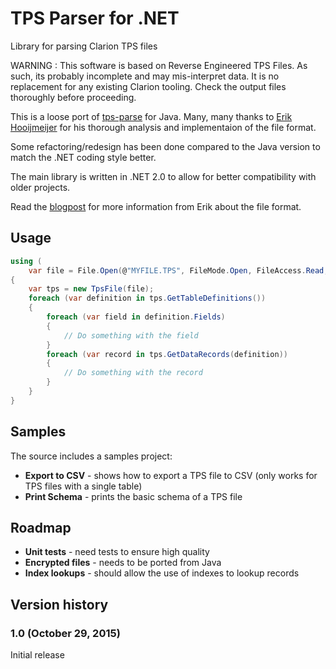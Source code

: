 # TPS Parser for .NET

Library for parsing Clarion TPS files

WARNING : This software is based on Reverse Engineered TPS Files. As such, its probably incomplete and may mis-interpret data. It is no replacement for any existing Clarion tooling. Check the output files thoroughly before proceeding.

This is a loose port of [tps-parse](https://github.com/ctrl-alt-dev/tps-parse/) for Java.  Many, many thanks to [Erik Hooijmeijer](https://blog.42.nl/articles/author/erik-hooijmeijer/) for his thorough analysis and implementaion
of the file format.

Some refactoring/redesign has been done compared to the Java version to match the .NET coding style better.

The main library is written in .NET 2.0 to allow for better compatibility with older projects.

Read the [blogpost](http://blog.42.nl/articles/liberating-data-from-clarion-tps-files) for more information from Erik about the file format.

## Usage

```cs
using (
    var file = File.Open(@"MYFILE.TPS", FileMode.Open, FileAccess.Read, FileShare.ReadWrite))
{
    var tps = new TpsFile(file);
    foreach (var definition in tps.GetTableDefinitions())
    {
        foreach (var field in definition.Fields)
        {
            // Do something with the field
        }
        foreach (var record in tps.GetDataRecords(definition))
        {
            // Do something with the record
        }
    }
}
```

## Samples

The source includes a samples project:

* **Export to CSV** - shows how to export a TPS file to CSV (only works for TPS files with a single table)
* **Print Schema** - prints the basic schema of a TPS file

## Roadmap

* **Unit tests** - need tests to ensure high quality
* **Encrypted files** - needs to be ported from Java
* **Index lookups** - should allow the use of indexes to lookup records

## Version history

### 1.0 (October 29, 2015)

Initial release
